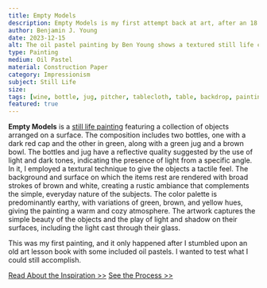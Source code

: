 ```yaml
---
title: Empty Models
description: Empty Models is my first attempt back at art, after an 18 year hiatius since childhood. It's a still life study after discovering some old oil pastels stored away in storage.
author: Benjamin J. Young
date: 2023-12-15
alt: The oil pastel painting by Ben Young shows a textured still life composition of two green bottles, a green jug, and a brown bowl on a hung white fabric surface against a dark wooden background.
type: Painting
medium: Oil Pastel
material: Construction Paper
category: Impressionism
subject: Still Life
size: 
tags: [wine, bottle, jug, pitcher, tablecloth, table, backdrop, painting, oil pastel, impressionism, still life]
featured: true
---
```


**Empty Models** is a [still life painting](https://www.getty.edu/news/what-is-a-still-life/) featuring a collection of objects arranged on a surface. The composition includes two bottles, one with a dark red cap and the other in green, along with a green jug and a brown bowl. The bottles and jug have a reflective quality suggested by the use of light and dark tones, indicating the presence of light from a specific angle. In it, I employed a textural technique to give the objects a tactile feel. The background and surface on which the items rest are rendered with broad strokes of brown and white, creating a rustic ambiance that complements the simple, everyday nature of the subjects. The color palette is predominantly earthy, with variations of green, brown, and yellow hues, giving the painting a warm and cozy atmosphere. The artwork captures the simple beauty of the objects and the play of light and shadow on their surfaces, including the light cast through their glass.

This was my first painting, and it only happened after I stumbled upon an old art lesson book with some included oil pastels. I wanted to test what I could still accomplish.

[Read About the Inspiration >>](./inspiration/)
[See the Process >>](./process/)